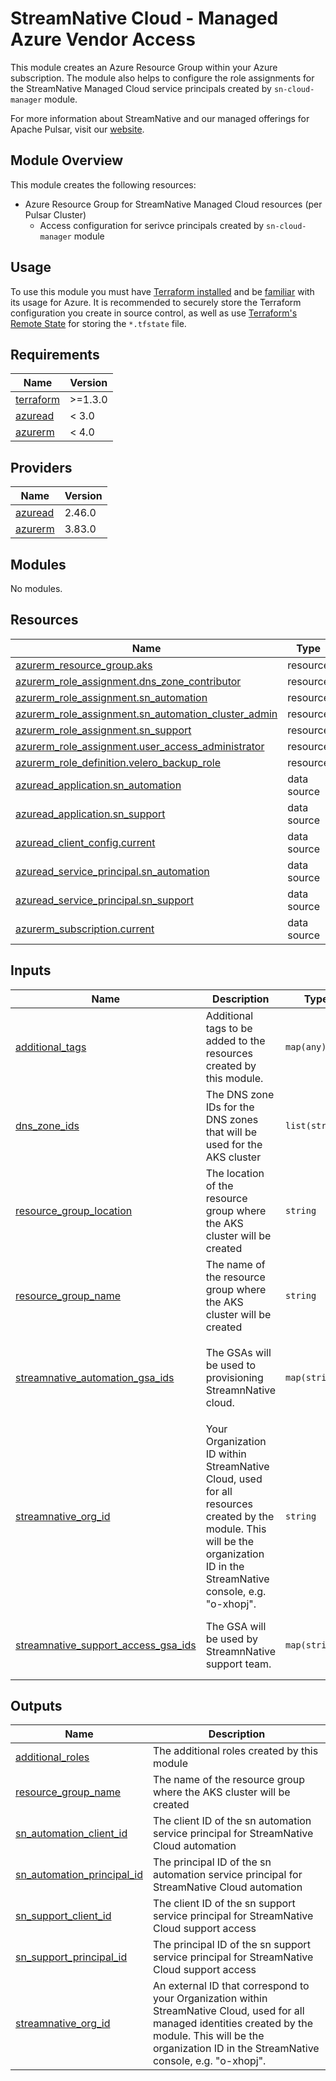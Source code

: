 <!--
  ~ Copyright 2023 StreamNative, Inc.
  ~
  ~ Licensed under the Apache License, Version 2.0 (the "License");
  ~ you may not use this file except in compliance with the License.
  ~ You may obtain a copy of the License at
  ~
  ~     http://www.apache.org/licenses/LICENSE-2.0
  ~
  ~ Unless required by applicable law or agreed to in writing, software
  ~ distributed under the License is distributed on an "AS IS" BASIS,
  ~ WITHOUT WARRANTIES OR CONDITIONS OF ANY KIND, either express or implied.
  ~ See the License for the specific language governing permissions and
  ~ limitations under the License.
-->

# StreamNative Cloud - Managed Azure Vendor Access

This module creates an Azure Resource Group within your Azure subscription. The module also helps to configure the role assignments for the StreamNative Managed Cloud service principals created by `sn-cloud-manager` module.

For more information about StreamNative and our managed offerings for Apache Pulsar, visit our [website](https://streamnative.io/streamnativecloud/).

## Module Overview

This module creates the following resources:

- Azure Resource Group for StreamNative Managed Cloud resources (per Pulsar Cluster)
  - Access configuration for serivce principals created by `sn-cloud-manager` module

## Usage

To use this module you must have [Terraform installed](https://learn.hashicorp.com/tutorials/terraform/install-cli) and be [familiar](https://developer.hashicorp.com/terraform/tutorials/azure-get-started) with its usage for Azure. It is recommended to securely store the Terraform configuration you create in source control, as well as use [Terraform's Remote State](https://www.terraform.io/language/state/remote) for storing the `*.tfstate` file.

## Requirements

| Name | Version |
|------|---------|
| <a name="requirement_terraform"></a> [terraform](#requirement\_terraform) | >=1.3.0 |
| <a name="requirement_azuread"></a> [azuread](#requirement\_azuread) | < 3.0 |
| <a name="requirement_azurerm"></a> [azurerm](#requirement\_azurerm) | < 4.0 |

## Providers

| Name | Version |
|------|---------|
| <a name="provider_azuread"></a> [azuread](#provider\_azuread) | 2.46.0 |
| <a name="provider_azurerm"></a> [azurerm](#provider\_azurerm) | 3.83.0 |

## Modules

No modules.

## Resources

| Name | Type |
|------|------|
| [azurerm_resource_group.aks](https://registry.terraform.io/providers/hashicorp/azurerm/latest/docs/resources/resource_group) | resource |
| [azurerm_role_assignment.dns_zone_contributor](https://registry.terraform.io/providers/hashicorp/azurerm/latest/docs/resources/role_assignment) | resource |
| [azurerm_role_assignment.sn_automation](https://registry.terraform.io/providers/hashicorp/azurerm/latest/docs/resources/role_assignment) | resource |
| [azurerm_role_assignment.sn_automation_cluster_admin](https://registry.terraform.io/providers/hashicorp/azurerm/latest/docs/resources/role_assignment) | resource |
| [azurerm_role_assignment.sn_support](https://registry.terraform.io/providers/hashicorp/azurerm/latest/docs/resources/role_assignment) | resource |
| [azurerm_role_assignment.user_access_administrator](https://registry.terraform.io/providers/hashicorp/azurerm/latest/docs/resources/role_assignment) | resource |
| [azurerm_role_definition.velero_backup_role](https://registry.terraform.io/providers/hashicorp/azurerm/latest/docs/resources/role_definition) | resource |
| [azuread_application.sn_automation](https://registry.terraform.io/providers/hashicorp/azuread/latest/docs/data-sources/application) | data source |
| [azuread_application.sn_support](https://registry.terraform.io/providers/hashicorp/azuread/latest/docs/data-sources/application) | data source |
| [azuread_client_config.current](https://registry.terraform.io/providers/hashicorp/azuread/latest/docs/data-sources/client_config) | data source |
| [azuread_service_principal.sn_automation](https://registry.terraform.io/providers/hashicorp/azuread/latest/docs/data-sources/service_principal) | data source |
| [azuread_service_principal.sn_support](https://registry.terraform.io/providers/hashicorp/azuread/latest/docs/data-sources/service_principal) | data source |
| [azurerm_subscription.current](https://registry.terraform.io/providers/hashicorp/azurerm/latest/docs/data-sources/subscription) | data source |

## Inputs

| Name | Description | Type | Default | Required |
|------|-------------|------|---------|:--------:|
| <a name="input_additional_tags"></a> [additional\_tags](#input\_additional\_tags) | Additional tags to be added to the resources created by this module. | `map(any)` | `{}` | no |
| <a name="input_dns_zone_ids"></a> [dns\_zone\_ids](#input\_dns\_zone\_ids) | The DNS zone IDs for the DNS zones that will be used for the AKS cluster | `list(string)` | `[]` | no |
| <a name="input_resource_group_location"></a> [resource\_group\_location](#input\_resource\_group\_location) | The location of the resource group where the AKS cluster will be created | `string` | n/a | yes |
| <a name="input_resource_group_name"></a> [resource\_group\_name](#input\_resource\_group\_name) | The name of the resource group where the AKS cluster will be created | `string` | n/a | yes |
| <a name="input_streamnative_automation_gsa_ids"></a> [streamnative\_automation\_gsa\_ids](#input\_streamnative\_automation\_gsa\_ids) | The GSAs will be used to provisioning StreamnNative cloud. | `map(string)` | <pre>{<br>  "cloud_manager_sncloud_test_iam_gserviceaccount_com": "103687585001802233900",<br>  "pool_automation_sncloud_test_iam_gserviceaccount_com": "101134291802756860252"<br>}</pre> | no |
| <a name="input_streamnative_org_id"></a> [streamnative\_org\_id](#input\_streamnative\_org\_id) | Your Organization ID within StreamNative Cloud, used for all resources created by the module. This will be the organization ID in the StreamNative console, e.g. "o-xhopj". | `string` | n/a | yes |
| <a name="input_streamnative_support_access_gsa_ids"></a> [streamnative\_support\_access\_gsa\_ids](#input\_streamnative\_support\_access\_gsa\_ids) | The GSA will be used by StreamnNative support team. | `map(string)` | <pre>{<br>  "cloud_support_general_sncloud_test_iam_gserviceaccount_com": "103182365501883681520"<br>}</pre> | no |

## Outputs

| Name | Description |
|------|-------------|
| <a name="output_additional_roles"></a> [additional\_roles](#output\_additional\_roles) | The additional roles created by this module |
| <a name="output_resource_group_name"></a> [resource\_group\_name](#output\_resource\_group\_name) | The name of the resource group where the AKS cluster will be created |
| <a name="output_sn_automation_client_id"></a> [sn\_automation\_client\_id](#output\_sn\_automation\_client\_id) | The client ID of the sn automation service principal for StreamNative Cloud automation |
| <a name="output_sn_automation_principal_id"></a> [sn\_automation\_principal\_id](#output\_sn\_automation\_principal\_id) | The principal ID of the sn automation service principal for StreamNative Cloud automation |
| <a name="output_sn_support_client_id"></a> [sn\_support\_client\_id](#output\_sn\_support\_client\_id) | The client ID of the sn support service principal for StreamNative Cloud support access |
| <a name="output_sn_support_principal_id"></a> [sn\_support\_principal\_id](#output\_sn\_support\_principal\_id) | The principal ID of the sn support service principal for StreamNative Cloud support access |
| <a name="output_streamnative_org_id"></a> [streamnative\_org\_id](#output\_streamnative\_org\_id) | An external ID that correspond to your Organization within StreamNative Cloud, used for all managed identities created by the module. This will be the organization ID in the StreamNative console, e.g. "o-xhopj". |
